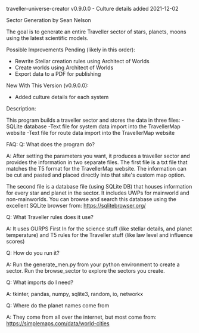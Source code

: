  traveller-universe-creator
v0.9.0.0 - Culture details added
2021-12-02

 Sector Generation
 by Sean Nelson

 The goal is to generate an entire Traveller sector of stars, planets, moons using the latest scientific models.

 Possible Improvements Pending (likely in this order):

   - Rewrite Stellar creation rules using  Architect of Worlds
   - Create worlds using Architect of Worlds
   - Export data to a PDF for publishing

New With This Version (v0.9.0.0):

   - Added culture details for each system




Description:

This program builds a traveller sector and stores the data in three files:
-SQLite database
-Text file for system data import into the TravellerMap website
-Text file for route data import into the TravellerMap website


FAQ:
Q:  What does the program do?

A:  After setting the parameters you want, it produces a traveller sector and provides the information in two separate files. 
The first file is a txt file that matches the T5 format for the TravellerMap website.  The information can be cut and pasted and placed directly into that site's custom map option.

The second file is a database file (using SQLite DB) that houses information for every star and planet in the sector.  It includes UWPs for mainworld and non-mainworlds.
You can browse and search this database using the excellent SQLite browser from: https://sqlitebrowser.org/

Q:  What Traveller rules does it use?

A:  It uses GURPS First In for the science stuff (like stellar details, and planet temperature) and T5 rules for the Traveller stuff (like law level and influence scores)

Q:  How do you run it?

A:  Run the generate_men.py from your python environment to create a sector.  Run the browse_sector to explore the sectors you create.

Q:  What imports do I need?

A:  tkinter, pandas, numpy, sqlite3, random, io, networkx

Q:  Where do the planet names come from

A:  They come from all over the internet, but most come from: https://simplemaps.com/data/world-cities



